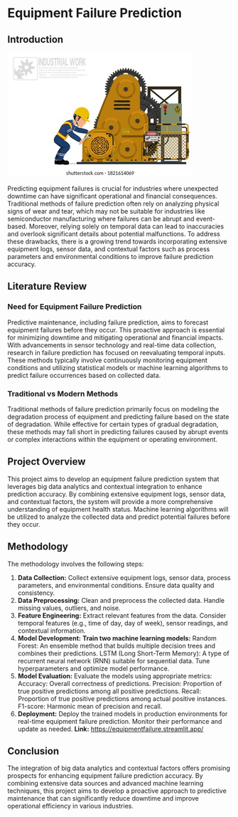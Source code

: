 # Equipment Failure Prediction

## Introduction

![Image Description](/Images/machinerepair.jpg)

Predicting equipment failures is crucial for industries where unexpected downtime can have significant operational and financial consequences. Traditional methods of failure prediction often rely on analyzing physical signs of wear and tear, which may not be suitable for industries like semiconductor manufacturing where failures can be abrupt and event-based. Moreover, relying solely on temporal data can lead to inaccuracies and overlook significant details about potential malfunctions. To address these drawbacks, there is a growing trend towards incorporating extensive equipment logs, sensor data, and contextual factors such as process parameters and environmental conditions to improve failure prediction accuracy.

## Literature Review

### Need for Equipment Failure Prediction

Predictive maintenance, including failure prediction, aims to forecast equipment failures before they occur. This proactive approach is essential for minimizing downtime and mitigating operational and financial impacts. With advancements in sensor technology and real-time data collection, research in failure prediction has focused on reevaluating temporal inputs. These methods typically involve continuously monitoring equipment conditions and utilizing statistical models or machine learning algorithms to predict failure occurrences based on collected data.

### Traditional vs Modern Methods

Traditional methods of failure prediction primarily focus on modeling the degradation process of equipment and predicting failure based on the state of degradation. While effective for certain types of gradual degradation, these methods may fall short in predicting failures caused by abrupt events or complex interactions within the equipment or operating environment.

## Project Overview

This project aims to develop an equipment failure prediction system that leverages big data analytics and contextual integration to enhance prediction accuracy. By combining extensive equipment logs, sensor data, and contextual factors, the system will provide a more comprehensive understanding of equipment health status. Machine learning algorithms will be utilized to analyze the collected data and predict potential failures before they occur.

## Methodology

The methodology involves the following steps:

1. **Data Collection:**
Collect extensive equipment logs, sensor data, process parameters, and environmental conditions.
Ensure data quality and consistency.
2. **Data Preprocessing:**
Clean and preprocess the collected data.
Handle missing values, outliers, and noise.
3. **Feature Engineering:**
Extract relevant features from the data.
Consider temporal features (e.g., time of day, day of week), sensor readings, and contextual information.
4. **Model Development:**
**Train two machine learning models:**
Random Forest: An ensemble method that builds multiple decision trees and combines their predictions.
LSTM (Long Short-Term Memory): A type of recurrent neural network (RNN) suitable for sequential data.
Tune hyperparameters and optimize model performance.
5. **Model Evaluation:**
Evaluate the models using appropriate metrics:
Accuracy: Overall correctness of predictions.
Precision: Proportion of true positive predictions among all positive predictions.
Recall: Proportion of true positive predictions among actual positive instances.
F1-score: Harmonic mean of precision and recall.
6. **Deployment:**
Deploy the trained models in production environments for real-time equipment failure prediction.
Monitor their performance and update as needed.
**Link:** https://equipmentfailure.streamlit.app/

## Conclusion

The integration of big data analytics and contextual factors offers promising prospects for enhancing equipment failure prediction accuracy. By combining extensive data sources and advanced machine learning techniques, this project aims to develop a proactive approach to predictive maintenance that can significantly reduce downtime and improve operational efficiency in various industries.
